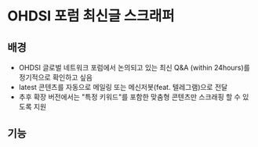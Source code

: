 # OHDSI 포럼 최신글 스크래퍼

## 배경

- OHDSI 글로벌 네트워크 포럼에서 논의되고 있는 최신 Q&A (within 24hours)를 정기적으로 확인하고 싶음
- latest 콘텐츠를 자동으로 메일링 또는 메신저봇(feat. 텔레그램)으로 전달
- 추후 확장 버전에서는 "특정 키워드"를 포함한 맞춤형 콘텐츠만 스크래핑 할 수 있도록 지원

## 기능


